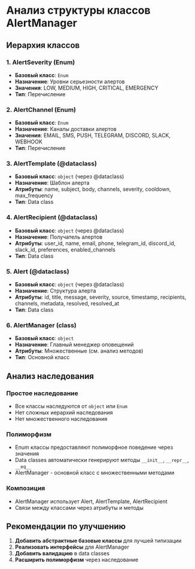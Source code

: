 # Анализ структуры классов AlertManager

## Иерархия классов

### 1. AlertSeverity (Enum)
- **Базовый класс**: `Enum`
- **Назначение**: Уровни серьезности алертов
- **Значения**: LOW, MEDIUM, HIGH, CRITICAL, EMERGENCY
- **Тип**: Перечисление

### 2. AlertChannel (Enum)
- **Базовый класс**: `Enum`
- **Назначение**: Каналы доставки алертов
- **Значения**: EMAIL, SMS, PUSH, TELEGRAM, DISCORD, SLACK, WEBHOOK
- **Тип**: Перечисление

### 3. AlertTemplate (@dataclass)
- **Базовый класс**: `object` (через @dataclass)
- **Назначение**: Шаблон алерта
- **Атрибуты**: name, subject, body, channels, severity, cooldown, max_frequency
- **Тип**: Data class

### 4. AlertRecipient (@dataclass)
- **Базовый класс**: `object` (через @dataclass)
- **Назначение**: Получатель алертов
- **Атрибуты**: user_id, name, email, phone, telegram_id, discord_id, slack_id, preferences, enabled_channels
- **Тип**: Data class

### 5. Alert (@dataclass)
- **Базовый класс**: `object` (через @dataclass)
- **Назначение**: Структура алерта
- **Атрибуты**: id, title, message, severity, source, timestamp, recipients, channels, metadata, resolved, resolved_at
- **Тип**: Data class

### 6. AlertManager (class)
- **Базовый класс**: `object`
- **Назначение**: Главный менеджер оповещений
- **Атрибуты**: Множественные (см. анализ методов)
- **Тип**: Основной класс

## Анализ наследования

### Простое наследование
- Все классы наследуются от `object` или `Enum`
- Нет сложных иерархий наследования
- Нет множественного наследования

### Полиморфизм
- Enum классы предоставляют полиморфное поведение через значения
- Data classes автоматически генерируют методы `__init__`, `__repr__`, `__eq__`
- AlertManager - основной класс с множественными методами

### Композиция
- AlertManager использует Alert, AlertTemplate, AlertRecipient
- Связи между классами через атрибуты и методы

## Рекомендации по улучшению

1. **Добавить абстрактные базовые классы** для лучшей типизации
2. **Реализовать интерфейсы** для AlertManager
3. **Добавить валидацию** в data classes
4. **Расширить полиморфизм** через наследование
